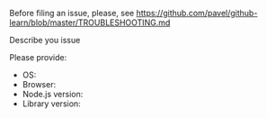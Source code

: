 Before filing an issue, please, see https://github.com/pavel/github-learn/blob/master/TROUBLESHOOTING.md

Describe you issue

Please provide:

* OS:
* Browser:
* Node.js version:
* Library version:
